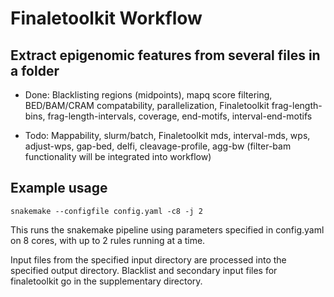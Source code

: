 # Finaletoolkit Workflow

## Extract epigenomic features from several files in a folder 


* Done: Blacklisting regions (midpoints), mapq score filtering, BED/BAM/CRAM compatability, parallelization, Finaletoolkit frag-length-bins, frag-length-intervals, coverage, end-motifs, interval-end-motifs

* Todo: Mappability, slurm/batch, Finaletoolkit mds, interval-mds, wps, adjust-wps, gap-bed, delfi, cleavage-profile, agg-bw (filter-bam functionality will be integrated into workflow)

## Example usage
`snakemake --configfile config.yaml -c8 -j 2`

This runs the snakemake pipeline using parameters specified in config.yaml on 8 cores, with up to 2 rules running at a time.

Input files from the specified input directory are processed into the specified output directory. Blacklist and secondary input files for finaletoolkit go in the supplementary directory.
